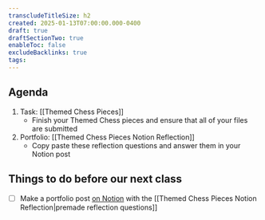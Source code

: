 ```yaml
---
transcludeTitleSize: h2
created: 2025-01-13T07:00:00.000-0400
draft: true
draftSectionTwo: true
enableToc: false
excludeBacklinks: true
tags:
---
```

## Agenda
1. Task: [[Themed Chess Pieces]]
	- Finish your Themed Chess pieces and ensure that all of your files are submitted
2. Portfolio: [[Themed Chess Pieces Notion Reflection]]
	- Copy paste these reflection questions and answer them in your Notion post

## Things to do before our next class

- [ ] Make a portfolio post [on Notion](https://notion.so) with the [[Themed Chess Pieces Notion Reflection|premade reflection questions]]